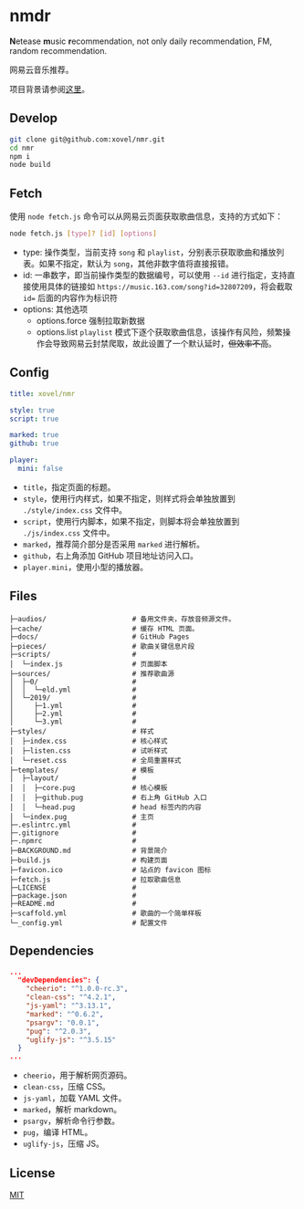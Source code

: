 # nmdr

**N**etease **m**usic **r**ecommendation, not only daily recommendation, FM, random recommendation.

网易云音乐推荐。

项目背景请参阅[这里](./BACKGROUND.md)。

## Develop

```bash
git clone git@github.com:xovel/nmr.git
cd nmr
npm i
node build
```

## Fetch

使用 `node fetch.js` 命令可以从网易云页面获取歌曲信息，支持的方式如下：

```bash
node fetch.js [type]? [id] [options]
```

- type: 操作类型，当前支持 `song` 和 `playlist`，分别表示获取歌曲和播放列表。如果不指定，默认为 `song`，其他非数字值将直接报错。
- id: 一串数字，即当前操作类型的数据编号，可以使用 `--id` 进行指定，支持直接使用具体的链接如 `https://music.163.com/song?id=32807209`，将会截取 `id=` 后面的内容作为标识符
- options: 其他选项
    - options.force 强制拉取新数据
    - options.list `playlist` 模式下逐个获取歌曲信息，该操作有风险，频繁操作会导致网易云封禁爬取，故此设置了一个默认延时，~~但效率不高~~。

## Config

```yml
title: xovel/nmr

style: true
script: true

marked: true
github: true

player:
  mini: false
```

- `title`，指定页面的标题。
- `style`，使用行内样式，如果不指定，则样式将会单独放置到 `./style/index.css` 文件中。
- `script`，使用行内脚本，如果不指定，则脚本将会单独放置到 `./js/index.css` 文件中。
- `marked`，推荐简介部分是否采用 `marked` 进行解析。
- `github`，右上角添加 GitHub 项目地址访问入口。
- `player.mini`，使用小型的播放器。

## Files

```
├─audios/                     # 备用文件夹，存放音频源文件。
├─cache/                      # 缓存 HTML 页面。
├─docs/                       # GitHub Pages
├─pieces/                     # 歌曲关键信息片段
├─scripts/                    #
│  └─index.js                 # 页面脚本
├─sources/                    # 推荐歌曲源
│  ├─0/                       #
│  │  └─eld.yml               #
│  └─2019/                    #
│     ├─1.yml                 #
│     ├─2.yml                 #
│     └─3.yml                 #
├─styles/                     # 样式
│  ├─index.css                # 核心样式
│  ├─listen.css               # 试听样式
│  └─reset.css                # 全局重置样式
├─templates/                  # 模板
│  ├─layout/                  #
│  │  ├─core.pug              # 核心模板
│  │  ├─github.pug            # 右上角 GitHub 入口
│  │  └─head.pug              # head 标签内的内容
│  └─index.pug                # 主页
├─.eslintrc.yml               #
├─.gitignore                  #
├─.npmrc                      #
├─BACKGROUND.md               # 背景简介
├─build.js                    # 构建页面
├─favicon.ico                 # 站点的 favicon 图标
├─fetch.js                    # 拉取歌曲信息
├─LICENSE                     #
├─package.json                #
├─README.md                   #
├─scaffold.yml                # 歌曲的一个简单样板
└─_config.yml                 # 配置文件
```

## Dependencies

```json
...
  "devDependencies": {
    "cheerio": "^1.0.0-rc.3",
    "clean-css": "^4.2.1",
    "js-yaml": "^3.13.1",
    "marked": "^0.6.2",
    "psargv": "0.0.1",
    "pug": "^2.0.3",
    "uglify-js": "^3.5.15"
  }
...
```

- `cheerio`，用于解析网页源码。
- `clean-css`，压缩 CSS。
- `js-yaml`，加载 YAML 文件。
- `marked`，解析 markdown。
- `psargv`，解析命令行参数。
- `pug`，编译 HTML。
- `uglify-js`，压缩 JS。

## License

[MIT](./LICENSE)
